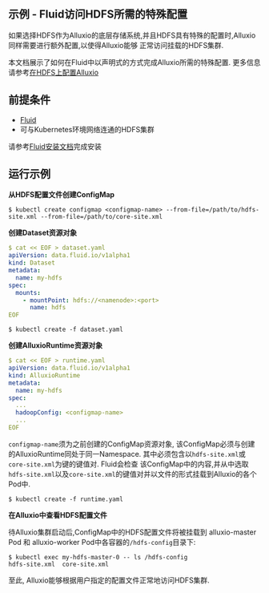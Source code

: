 ## 示例 - Fluid访问HDFS所需的特殊配置

如果选择HDFS作为Alluxio的底层存储系统,并且HDFS具有特殊的配置时,Alluxio同样需要进行额外配置,以使得Alluxio能够
正常访问挂载的HDFS集群.

本文档展示了如何在Fluid中以声明式的方式完成Alluxio所需的特殊配置. 更多信息请参考[在HDFS上配置Alluxio](https://docs.alluxio.io/os/user/stable/cn/ufs/HDFS.html)

## 前提条件

- [Fluid](https://github.com/fluid-cloudnative/fluid)
- 可与Kubernetes环境网络连通的HDFS集群

请参考[Fluid安装文档](https://github.com/fluid-cloudnative/fluid/blob/master/docs/zh/userguide/install.md)完成安装

## 运行示例

**从HDFS配置文件创建ConfigMap**
```
$ kubectl create configmap <configmap-name> --from-file=/path/to/hdfs-site.xml --from-file=/path/to/core-site.xml
```

**创建Dataset资源对象**

```yaml
$ cat << EOF > dataset.yaml
apiVersion: data.fluid.io/v1alpha1
kind: Dataset
metadata:
  name: my-hdfs
spec:
  mounts:
    - mountPoint: hdfs://<namenode>:<port>
      name: hdfs
EOF
```

```
$ kubectl create -f dataset.yaml
```

**创建AlluxioRuntime资源对象**

```yaml
$ cat << EOF > runtime.yaml
apiVersion: data.fluid.io/v1alpha1
kind: AlluxioRuntime
metadata:
  name: my-hdfs
spec:
  ...
  hadoopConfig: <configmap-name>
  ...
EOF
```

`configmap-name`须为之前创建的ConfigMap资源对象, 该ConfigMap必须与创建的AlluxioRuntime同处于同一Namespace. 其中必须包含以`hdfs-site.xml`或`core-site.xml`为键的键值对. Fluid会检查
该ConfigMap中的内容,并从中选取`hdfs-site.xml`以及`core-site.xml`的键值对并以文件的形式挂载到Alluxio的各个Pod中.

```
$ kubectl create -f runtime.yaml
```

**在Alluxio中查看HDFS配置文件**

待Alluxio集群启动后,ConfigMap中的HDFS配置文件将被挂载到 alluxio-master Pod 和 alluxio-worker Pod中各容器的`/hdfs-config`目录下:

```
$ kubectl exec my-hdfs-master-0 -- ls /hdfs-config
hdfs-site.xml  core-site.xml
``` 

至此, Alluxio能够根据用户指定的配置文件正常地访问HDFS集群.
